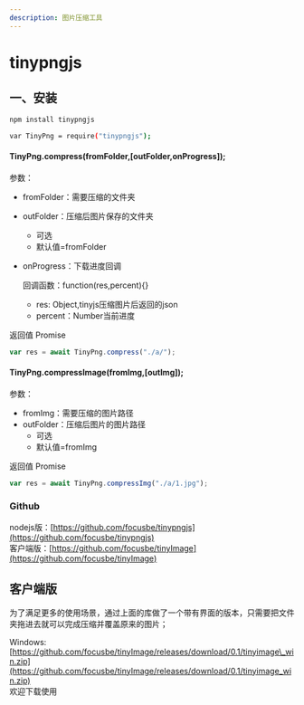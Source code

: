 ```yaml
---
description: 图片压缩工具
---
```


# tinypngjs

## 一、安装

```bash
npm install tinypngjs
```

```bash
var TinyPng = require("tinypngjs");
```

#### TinyPng.compress\(fromFolder,\[outFolder,onProgress\]\);

  
参数：

* fromFolder：需要压缩的文件夹
* outFolder：压缩后图片保存的文件夹
  * 可选
  * 默认值=fromFolder
* onProgress：下载进度回调

  回调函数：function\(res,percent\){}

  * res: Object,tinyjs压缩图片后返回的json
  * percent：Number当前进度

返回值 Promise

```javascript
var res = await TinyPng.compress("./a/");
```



#### TinyPng.compressImage\(fromImg,\[outImg\]\);

  
参数：

* fromImg：需要压缩的图片路径
* outFolder：压缩后图片的图片路径
  * 可选
  * 默认值=fromImg

返回值 Promise

```javascript
var res = await TinyPng.compressImg("./a/1.jpg");
```



### Github

nodejs版：[https://github.com/focusbe/tinypngjs](https://github.com/focusbe/tinypngjs)  
客户端版：[https://github.com/focusbe/tinyImage](https://github.com/focusbe/tinyImage)

## 客户端版

 为了满足更多的使用场景，通过上面的库做了一个带有界面的版本，只需要把文件夹拖进去就可以完成压缩并覆盖原来的图片；

Windows:[https://github.com/focusbe/tinyImage/releases/download/0.1/tinyimage\_win.zip](https://github.com/focusbe/tinyImage/releases/download/0.1/tinyimage_win.zip)  
欢迎下载使用



